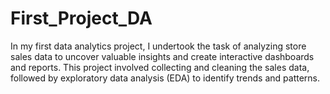 # First_Project_DA
In my first data analytics project, I undertook the task of analyzing store sales data to uncover valuable insights and create interactive dashboards and reports. This project involved collecting and cleaning the sales data, followed by exploratory data analysis (EDA) to identify trends and patterns.
